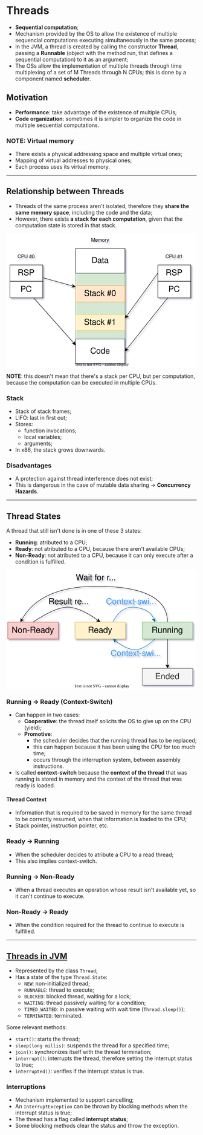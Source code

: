 # Threads

* **Sequential computation**;
* Mechanism provided by the OS to allow the existence of multiple sequencial computations executing simultaneously in the same process;
* In the JVM, a thread is created by calling the constructor **Thread**, passing a **Runnable** (object with the method run, that defines a sequential computation) to it as an argument;
* The OSs allow the implementation of multiple threads through time multiplexing of a set of M Threads through N CPUs; this is done by a component named **scheduler**.

## Motivation

* **Performance**: take advantage of the existence of multiple CPUs;
* **Code organization**: sometimes it is simpler to organize the code in multiple sequential computations.

### NOTE: Virtual memory

* There exists a physical addressing space and multiple virtual ones;
* Mapping of virtual addresses to physical ones;
* Each process uses its virtual memory.

---

## Relationship between Threads

* Threads of the same process aren't isolated, therefore they **share the same memory space**, including the code and the data;
* However, there exists **a stack for each computation**, given that the computation state is stored in that stack.

<p align="center">
    <img src="./docs/pc-diagrams-Memory.svg" alt="Memory" align="center"/>
</p>

**NOTE**: this doesn't mean that there's a stack per CPU, but per computation, because the computation can be executed in multiple CPUs.

### Stack

* Stack of stack frames;
* LIFO: last in first out;
* Stores:
  * function invocations;
  * local variables;
  * arguments;
* In x86, the stack grows downwards.

### Disadvantages

* A protection against thread interference does not exist;
* This is dangerous in the case of mutable data sharing -> **Concurrency Hazards**.

---

## Thread States

A thread that still isn't done is in one of these 3 states:

* **Running**: atributed to a CPU;
* **Ready**: not atributed to a CPU, because there aren't available CPUs;
* **Non-Ready**: not atributed to a CPU, because it can only execute after a condition is fulfilled.

<p align="center">
    <img src="./docs/pc-diagrams-ThreadStates.svg" alt="Thread States" align="center"/>
</p>

### Running -> Ready (Context-Switch)

* Can happen in two cases:
  * **Cooperative**: the thread itself solicits the OS to give up on the CPU (yield);
  * **Promotive**: 
    * the scheduler decides that the running thread has to be replaced; 
    * this can happen because it has been using the CPU for too much time;
    * occurs through the interruption system, between assembly instructions.
* Is called **context-switch** because the **context of the thread** that was running is stored in memory and the context of the thread that was ready is loaded.

#### Thread Context

* Information that is required to be saved in memory for the same thread to be correctly resumed, when that information is loaded to the CPU;
* Stack pointer, instruction pointer, etc.

### Ready -> Running

* When the scheduler decides to atribute a CPU to a read thread;
* This also implies context-switch.

### Running -> Non-Ready

* When a thread executes an operation whose result isn't available yet, so it can't continue to execute.

### Non-Ready -> Ready

* When the condition required for the thread to continue to execute is fulfilled.

---

## [Threads in JVM](https://docs.oracle.com/javase/8/docs/api/java/lang/Thread.html)

* Represented by the class `Thread`;
* Has a state of the type `Thread.State`:
  * `NEW`: non-initialized thread;
  * `RUNNABLE`: thread to execute;
  * `BLOCKED`: blocked thread, waiting for a lock;
  * `WAITING`: thread passively waiting for a condition;
  * `TIMED_WAITED`: in passive waiting with wait time (`Thread.sleep()`);
  * `TERMINATED`: terminated.

Some relevant methods:

* `start()`: starts the thread;
* `sleep(long millis)`: suspends the thread for a specified time;
* `join()`: synchronizes itself with the thread termination;
* `interrupt()`: interrupts the thread, therefore setting the interrupt status to true;
* `interrupted()`: verifies if the interrupt status is true.

### Interruptions

* Mechanism implemented to support cancelling;
* An `InterruptException` can be thrown by blocking methods when the interrupt status is true;
* The thread has a flag called **interrupt status**;
* Some blocking methods clear the status and throw the exception.
